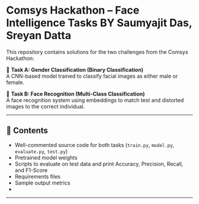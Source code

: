 # Comsys Hackathon – Face Intelligence Tasks BY Saumyajit Das, Sreyan Datta

This repository contains solutions for the two challenges from the Comsys Hackathon:

🔹 **Task A: Gender Classification (Binary Classification)**  
A CNN-based model trained to classify facial images as either male or female.

🔹 **Task B: Face Recognition (Multi-Class Classification)**  
A face recognition system using embeddings to match test and distorted images to the correct individual.

---

## 🔧 Contents

- Well-commented source code for both tasks (`train.py`, `model.py`, `evaluate.py`, `test.py`)
- Pretrained model weights
- Scripts to evaluate on test data and print Accuracy, Precision, Recall, and F1-Score
- Requirements files
- Sample output metrics
- 
---
